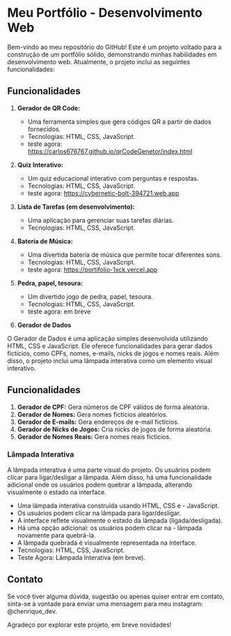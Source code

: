 # Meu Portfólio - Desenvolvimento Web

Bem-vindo ao meu repositório do GitHub! Este é um projeto voltado para a construção de um portfólio sólido, demonstrando minhas habilidades em desenvolvimento web. Atualmente, o projeto inclui as seguintes funcionalidades:

## Funcionalidades

1. **Gerador de QR Code:**
   - Uma ferramenta simples que gera códigos QR a partir de dados fornecidos.
   - Tecnologias: HTML, CSS, JavaScript.
   - teste agora: https://carlos676767.github.io/qrCodeGenetor/index.html

2. **Quiz Interativo:**
   - Um quiz educacional interativo com perguntas e respostas.
   - Tecnologias: HTML, CSS, JavaScript.
   -  teste agora: https://cybernetic-bolt-394721.web.app

3. **Lista de Tarefas (em desenvolvimento):**
   - Uma aplicação para gerenciar suas tarefas diárias.
   - Tecnologias: HTML, CSS, JavaScript.

4. **Bateria de Música:**
   - Uma divertida bateria de música que permite tocar diferentes sons.
   - Tecnologias: HTML, CSS, JavaScript.
   - teste agora: https://portifolio-1xck.vercel.app


5. **Pedra, papel, tesoura:**
   - Um divertido jogo de pedra, papel, tesoura.
   - Tecnologias: HTML, CSS, JavaScript.
   - teste agora: em breve

 6. **Gerador de Dados**


O Gerador de Dados é uma aplicação simples desenvolvida utilizando HTML, CSS e JavaScript. Ele oferece funcionalidades para gerar dados fictícios, como CPFs, nomes, e-mails, nicks de jogos e nomes reais. Além disso, o projeto inclui uma lâmpada interativa como um elemento visual interativo.

## Funcionalidades
1. **Gerador de CPF:** Gera números de CPF válidos de forma aleatória.
2. **Gerador de Nomes:** Gera nomes fictícios aleatórios.
3. **Gerador de E-mails:** Gera endereços de e-mail fictícios.
4. **Gerador de Nicks de Jogos:** Cria nicks de jogos de forma aleatória.
5. **Gerador de Nomes Reais:** Gera nomes reais fictícios.

### Lâmpada Interativa
A lâmpada interativa é uma parte visual do projeto. Os usuários podem clicar para ligar/desligar a lâmpada. Além disso, há uma funcionalidade adicional onde os usuários podem quebrar a lâmpada, alterando visualmente o estado na interface.

- Uma lâmpada interativa construída usando HTML, CSS e - JavaScript.
- Os usuários podem clicar na lâmpada para ligar/desligar.
- A interface reflete visualmente o estado da lâmpada (ligada/desligada).
- Há uma opção adicional: os usuários podem clicar na - lâmpada novamente para quebrá-la.
- A lâmpada quebrada é visualmente representada na interface.
- Tecnologias: HTML, CSS, JavaScript.
- Teste Agora: Lâmpada Interativa (em breve).



## Contato

Se você tiver alguma dúvida, sugestão ou apenas quiser entrar em contato, sinta-se à vontade para enviar uma mensagem para meu instagram: @chenrique_dev.

Agradeço por explorar este projeto, em breve novidades!

